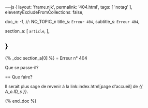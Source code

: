 ---js
{
  layout:    'frame.njk',
  permalink: '404.html',
  tags:      [ 'notag' ],
  eleventyExcludeFromCollections: false,

  doc_n: -1,    //: NO_TOPIC_n
  title_s:    `Erreur 404`,
  subtitle_s: `Erreur 404`,

  section_a:
  [
    `article`,
  ],

}
---
{% _doc section_a[0] %}
= Erreur n° 404

Que se passe-il?

== Que faire?

Il serait plus sage de revenir à la link:index.html[page d'accueil] de *{{ A_o.ID_s }}*.

{% end_doc %}
